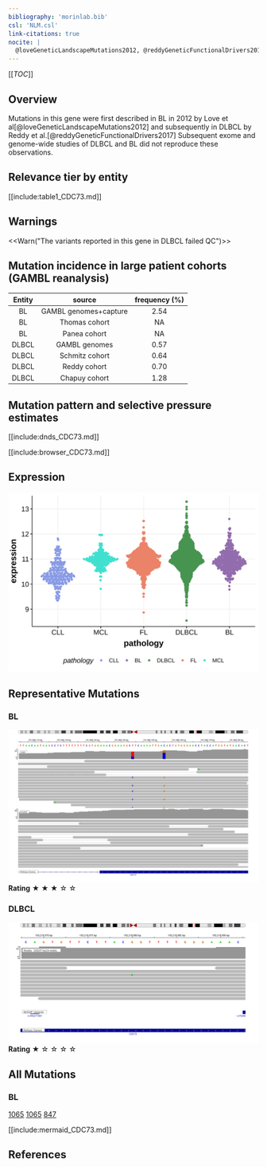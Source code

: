 ```yaml
---
bibliography: 'morinlab.bib'
csl: 'NLM.csl'
link-citations: true
nocite: |
  @loveGeneticLandscapeMutations2012, @reddyGeneticFunctionalDrivers2017, 
---
```

[[_TOC_]]

## Overview

Mutations in this gene were first described in BL in 2012 by Love et al[@loveGeneticLandscapeMutations2012] and subsequently in DLBCL by Reddy et al.[@reddyGeneticFunctionalDrivers2017] Subsequent exome and genome-wide studies of DLBCL and BL did not reproduce these observations. 


## Relevance tier by entity

[[include:table1_CDC73.md]]

## Warnings

<<Warn("The variants reported in this gene in DLBCL failed QC")>>

## Mutation incidence in large patient cohorts (GAMBL reanalysis)

|Entity|source               |frequency (%)|
|:------:|:---------------------:|:-------------:|
|BL    |GAMBL genomes+capture|2.54         |
|BL    |Thomas cohort        |  NA         |
|BL    |Panea cohort         |  NA         |
|DLBCL |GAMBL genomes        |0.57         |
|DLBCL |Schmitz cohort       |0.64         |
|DLBCL |Reddy cohort         |0.70         |
|DLBCL |Chapuy cohort        |1.28         |

## Mutation pattern and selective pressure estimates

[[include:dnds_CDC73.md]]

[[include:browser_CDC73.md]]

## Expression
![](images/gene_expression/CDC73_by_pathology.svg)

## Representative Mutations

### BL

![](primary/Love_CDC73.svg)
**Rating**
&starf; &starf; &starf; &star; &star;


### DLBCL
![](primary/Reddy_CDC73.svg)
**Rating**
&starf; &star; &star; &star; &star;

## All Mutations

### BL

[1065](https://www.bcgsc.ca/downloads/morinlab/GAMBL/Love/1065_reports.html)
[1065](https://www.bcgsc.ca/downloads/morinlab/GAMBL/Love/1065_reports.html)
[847](https://www.bcgsc.ca/downloads/morinlab/GAMBL/Love/847_reports.html)

[[include:mermaid_CDC73.md]]

## References



<!-- ORIGIN: loveGeneticLandscapeMutations2012 -->
<!-- BL: loveGeneticLandscapeMutations2012 -->
<!-- DLBCL: reddyGeneticFunctionalDrivers2017 -->
